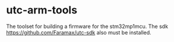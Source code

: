 # utc-arm-tools
The toolset for building a firmware for the stm32mp1mcu. The sdk https://github.com/Faramax/utc-sdk also must be installed.
